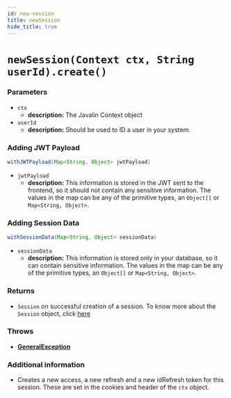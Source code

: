 ```yaml
---
id: new-session
title: newSession
hide_title: true
---
```


# `newSession(Context ctx, String userId).create()`
### Parameters
- `ctx`
    - **description:** The Javalin Context object
- `userId`
    - **description:** Should be used to ID a user in your system.

### Adding JWT Payload
```java
withJWTPayload(Map<String, Object> jwtPayload)
```
- `jwtPayload`
    - **description:** This information is stored in the JWT sent to the frontend, so it should not contain any sensitive information. The values in the map can be any of the primitive types, an `Object[]` or `Map<String, Object>`.

### Adding Session Data
```java
withSessionData(Map<String, Object> sessionData)
```
- `sessionData`
    - **description:** This information is stored only in your database, so it can contain sensitive information. The values in the map can be any of the primitive types, an `Object[]` or `Map<String, Object>`.

### Returns
- `Session` on successful creation of a session. To know more about the `Session` object, click [here](./session-object/overview)

### Throws
- **[GeneralException](./error-handling/general-error)**

### Additional information
- Creates a new access, a new refresh and a new idRefresh token for this session. These are set in the cookies and header of the `ctx` object.